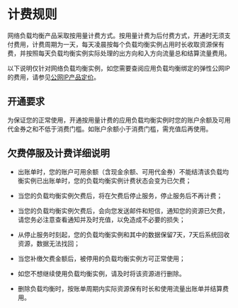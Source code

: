 # 计费规则

网络负载均衡产品采取按用量计费方式。按用量计费为后付费方式，开通时无须支付费用，计费周期为一天，每天凌晨按每个负载均衡实例占用时长收取资源保有费，并按照每天负载均衡实例实际处理的出方向和入方向流量总和结算流量费用。

以下说明仅针对网络负载均衡实例，如您需要查阅应用负载均衡绑定的弹性公网IP的费用，请参见[公网IP产品定价](https://docs.jdcloud.com/elastic-ip/billing-overview)。

## 开通要求

为保证您的正常使用，开通按用量计费的应用负载均衡实例时您的账户余额及可用代金券之和不低于消费门槛。如账户余额小于消费门槛，需充值后再使用。

## 欠费停服及计费详细说明
- 出账单时，您的账户可用余额（含现金余额、可用代金券）不能结清该负载均衡实例已出账单时，您的负载均衡实例计费状态会变为已欠费；

- 当您的负载均衡实例欠费后，将在欠费后停止服务，停止服务后不再计费；

- 当您的负载均衡实例欠费后，会向您发送邮件和短信，通知您的资源已欠费，请您务必注意查看通知并及时充值，以免造成不必要的损失；

- 从停止服务时刻起，您的负载均衡实例和其中的数据保留7天，7天后系统回收资源，数据无法找回；

- 当您补缴欠费金额后，被停用的负载均衡实例方可正常使用；

- 如您不想继续使用负载均衡实例，请及时将该资源进行删除。

- 删除负载均衡时，按账单周期内实际资源保有时长和使用流量出账单并结算费用。

